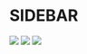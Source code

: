 SIDEBAR
======

![](screenshots/Screenshot1.png) 
![](screenshots/Screenshot2.png) 
![](screenshots/Screenshot3.png) 